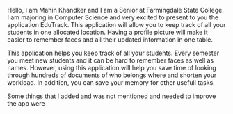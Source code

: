 Hello, I am Mahin Khandker and I am a Senior at Farmingdale State College. I am majoring in Computer Science and very excited to present to you the application EduTrack. This application will allow you to keep track of all your students in one allocated location. Having a profile picture will make it easier to remember faces and all their updated information in one table.

This application helps you keep track of all your students. Every semester you meet new students and it can be hard to remember faces as well as names. However, using this application will help you save time of looking through hundreds of documents of who belongs where and shorten your workload. In addition, you can save your memory for other usefull tasks.

Some things that I added and was not mentioned and needed to improve the app were 

